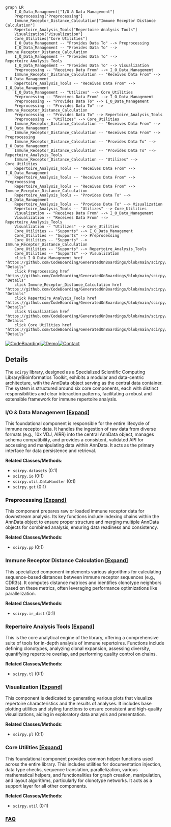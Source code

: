 ```mermaid
graph LR
    I_O_Data_Management["I/O & Data Management"]
    Preprocessing["Preprocessing"]
    Immune_Receptor_Distance_Calculation["Immune Receptor Distance Calculation"]
    Repertoire_Analysis_Tools["Repertoire Analysis Tools"]
    Visualization["Visualization"]
    Core_Utilities["Core Utilities"]
    I_O_Data_Management -- "Provides Data To" --> Preprocessing
    I_O_Data_Management -- "Provides Data To" --> Immune_Receptor_Distance_Calculation
    I_O_Data_Management -- "Provides Data To" --> Repertoire_Analysis_Tools
    I_O_Data_Management -- "Provides Data To" --> Visualization
    Preprocessing -- "Receives Data From" --> I_O_Data_Management
    Immune_Receptor_Distance_Calculation -- "Receives Data From" --> I_O_Data_Management
    Repertoire_Analysis_Tools -- "Receives Data From" --> I_O_Data_Management
    I_O_Data_Management -- "Utilizes" --> Core_Utilities
    Preprocessing -- "Receives Data From" --> I_O_Data_Management
    Preprocessing -- "Provides Data To" --> I_O_Data_Management
    Preprocessing -- "Provides Data To" --> Immune_Receptor_Distance_Calculation
    Preprocessing -- "Provides Data To" --> Repertoire_Analysis_Tools
    Preprocessing -- "Utilizes" --> Core_Utilities
    Immune_Receptor_Distance_Calculation -- "Receives Data From" --> I_O_Data_Management
    Immune_Receptor_Distance_Calculation -- "Receives Data From" --> Preprocessing
    Immune_Receptor_Distance_Calculation -- "Provides Data To" --> I_O_Data_Management
    Immune_Receptor_Distance_Calculation -- "Provides Data To" --> Repertoire_Analysis_Tools
    Immune_Receptor_Distance_Calculation -- "Utilizes" --> Core_Utilities
    Repertoire_Analysis_Tools -- "Receives Data From" --> I_O_Data_Management
    Repertoire_Analysis_Tools -- "Receives Data From" --> Preprocessing
    Repertoire_Analysis_Tools -- "Receives Data From" --> Immune_Receptor_Distance_Calculation
    Repertoire_Analysis_Tools -- "Provides Data To" --> I_O_Data_Management
    Repertoire_Analysis_Tools -- "Provides Data To" --> Visualization
    Repertoire_Analysis_Tools -- "Utilizes" --> Core_Utilities
    Visualization -- "Receives Data From" --> I_O_Data_Management
    Visualization -- "Receives Data From" --> Repertoire_Analysis_Tools
    Visualization -- "Utilizes" --> Core_Utilities
    Core_Utilities -- "Supports" --> I_O_Data_Management
    Core_Utilities -- "Supports" --> Preprocessing
    Core_Utilities -- "Supports" --> Immune_Receptor_Distance_Calculation
    Core_Utilities -- "Supports" --> Repertoire_Analysis_Tools
    Core_Utilities -- "Supports" --> Visualization
    click I_O_Data_Management href "https://github.com/CodeBoarding/GeneratedOnBoardings/blob/main/scirpy/I_O_Data_Management.md" "Details"
    click Preprocessing href "https://github.com/CodeBoarding/GeneratedOnBoardings/blob/main/scirpy/Preprocessing.md" "Details"
    click Immune_Receptor_Distance_Calculation href "https://github.com/CodeBoarding/GeneratedOnBoardings/blob/main/scirpy/Immune_Receptor_Distance_Calculation.md" "Details"
    click Repertoire_Analysis_Tools href "https://github.com/CodeBoarding/GeneratedOnBoardings/blob/main/scirpy/Repertoire_Analysis_Tools.md" "Details"
    click Visualization href "https://github.com/CodeBoarding/GeneratedOnBoardings/blob/main/scirpy/Visualization.md" "Details"
    click Core_Utilities href "https://github.com/CodeBoarding/GeneratedOnBoardings/blob/main/scirpy/Core_Utilities.md" "Details"
```

[![CodeBoarding](https://img.shields.io/badge/Generated%20by-CodeBoarding-9cf?style=flat-square)](https://github.com/CodeBoarding/GeneratedOnBoardings)[![Demo](https://img.shields.io/badge/Try%20our-Demo-blue?style=flat-square)](https://www.codeboarding.org/demo)[![Contact](https://img.shields.io/badge/Contact%20us%20-%20contact@codeboarding.org-lightgrey?style=flat-square)](mailto:contact@codeboarding.org)

## Details

The `scirpy` library, designed as a Specialized Scientific Computing Library/Bioinformatics Toolkit, exhibits a modular and data-centric architecture, with the AnnData object serving as the central data container. The system is structured around six core components, each with distinct responsibilities and clear interaction patterns, facilitating a robust and extensible framework for immune repertoire analysis.

### I/O & Data Management [[Expand]](./I_O_Data_Management.md)
This foundational component is responsible for the entire lifecycle of immune receptor data. It handles the ingestion of raw data from diverse formats (e.g., 10x VDJ, AIRR) into the central AnnData object, manages schema compatibility, and provides a consistent, validated API for accessing and manipulating data within AnnData. It acts as the primary interface for data persistence and retrieval.


**Related Classes/Methods**:

- `scirpy.datasets` (0:1)
- `scirpy.io` (0:1)
- `scirpy.util.DataHandler` (0:1)
- `scirpy.get` (0:1)


### Preprocessing [[Expand]](./Preprocessing.md)
This component prepares raw or loaded immune receptor data for downstream analysis. Its key functions include indexing chains within the AnnData object to ensure proper structure and merging multiple AnnData objects for combined analysis, ensuring data readiness and consistency.


**Related Classes/Methods**:

- `scirpy.pp` (0:1)


### Immune Receptor Distance Calculation [[Expand]](./Immune_Receptor_Distance_Calculation.md)
This specialized component implements various algorithms for calculating sequence-based distances between immune receptor sequences (e.g., CDR3s). It computes distance matrices and identifies clonotype neighbors based on these metrics, often leveraging performance optimizations like parallelization.


**Related Classes/Methods**:

- `scirpy.ir_dist` (0:1)


### Repertoire Analysis Tools [[Expand]](./Repertoire_Analysis_Tools.md)
This is the core analytical engine of the library, offering a comprehensive suite of tools for in-depth analysis of immune repertoires. Functions include defining clonotypes, analyzing clonal expansion, assessing diversity, quantifying repertoire overlap, and performing quality control on chains.


**Related Classes/Methods**:

- `scirpy.tl` (0:1)


### Visualization [[Expand]](./Visualization.md)
This component is dedicated to generating various plots that visualize repertoire characteristics and the results of analyses. It includes base plotting utilities and styling functions to ensure consistent and high-quality visualizations, aiding in exploratory data analysis and presentation.


**Related Classes/Methods**:

- `scirpy.pl` (0:1)


### Core Utilities [[Expand]](./Core_Utilities.md)
This foundational component provides common helper functions used across the entire library. This includes utilities for documentation injection, data type checks, sequence translation, parallelization, various mathematical helpers, and functionalities for graph creation, manipulation, and layout algorithms, particularly for clonotype networks. It acts as a support layer for all other components.


**Related Classes/Methods**:

- `scirpy.util` (0:1)




### [FAQ](https://github.com/CodeBoarding/GeneratedOnBoardings/tree/main?tab=readme-ov-file#faq)